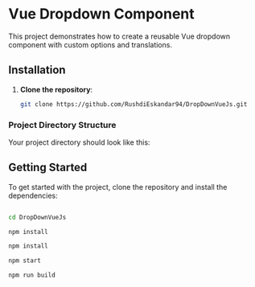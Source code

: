 # Vue Dropdown Component

This project demonstrates how to create a reusable Vue dropdown component with custom options and translations.

## Installation

1. **Clone the repository**:
   ```sh
   git clone https://github.com/RushdiEskandar94/DropDownVueJs.git


### Project Directory Structure

Your project directory should look like this:



## Getting Started

To get started with the project, clone the repository and install the dependencies:

```bash

cd DropDownVueJs

npm install

npm install

npm start

npm run build



